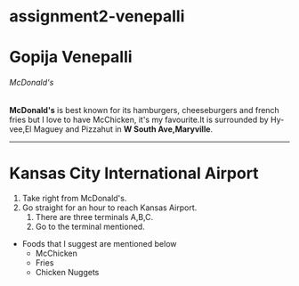 # assignment2-venepalli
# Gopija Venepalli
###### McDonald's

**McDonald's** is best known for its hamburgers, cheeseburgers and french fries but I love to have McChicken, it's my favourite.It is surrounded by Hy-vee,El Maguey and Pizzahut in **W South Ave,Maryville**.

***

# Kansas City International Airport
1. Take right from McDonald's.
2. Go straight for an hour to reach Kansas Airport.
    1. There are three terminals A,B,C.
    2. Go to the terminal mentioned.

* Foods that I suggest are mentioned below
    * McChicken
    * Fries
    * Chicken Nuggets
